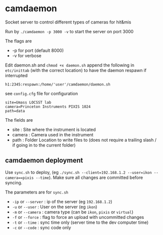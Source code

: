 # camdaemon
Socket server to control different types of cameras for hit&amp;mis

Run by `./camdaemon -p 3000 -v` to start the server on port 3000

The flags are

* -p for port (default 8000)
* -v for verbose

Edit daemon.sh and `chmod +x daemon.sh` append the following in `etc/inittab` (with the correct location) to have the daemon respawn if interrupted

	h1:2345:respawn:/home/'user'/camdaemon/daemon.sh

see `config.cfg` file for configuration

	site=Umass LOCSST lab
	camera=Princeton Instruments PIXIS 1024
	path=data

The fields are

* site : Site where the instrument is located
* camera : Camera used in the instrument
* path : Folder Location to write files to (does not require a trailing slash / if going in to the current folder)


## camdaemon deployment
Use `sync.sh` to deploy, (eg `./sync.sh --client=192.168.1.2 --user=ikon --camera==pixis --time`). Make sure all changes are committed before syncing.

The parameters are for `sync.sh`

* `-ip` or `--server` : ip of the server (eg `192.168.1.2`)
* `-u` or `--user` : User on the server (eg `ikon`)
* `-m` or `--camera` : camera type (can be `ikon`, `pixis` or `virtual`)
* `-f` or `--force` : flag to force an upload with uncommitted changes
* `-t` or `--time` : sync time only (server time to the dev computer time)
* `-c` or `--code` : sync code only
